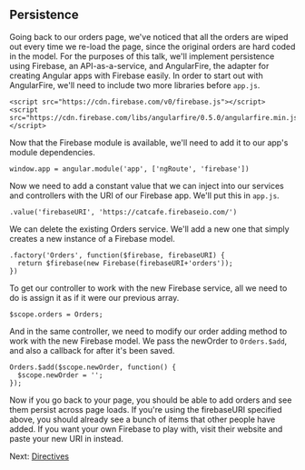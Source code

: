 ## Persistence

Going back to our orders page, we've noticed that all the orders are wiped out every time we re-load the page, since the original orders are hard coded in the model. For the purposes of this talk, we'll implement persistence using Firebase, an API-as-a-service, and AngularFire, the adapter for creating Angular apps with Firebase easily. In order to start out with AngularFire, we'll need to include two more libraries before `app.js`.

```
<script src="https://cdn.firebase.com/v0/firebase.js"></script>
<script src="https://cdn.firebase.com/libs/angularfire/0.5.0/angularfire.min.js"></script>
```

Now that the Firebase module is available, we'll need to add it to our app's module dependencies.

```
window.app = angular.module('app', ['ngRoute', 'firebase'])
```

Now we need to add a constant value that we can inject into our services and controllers with the URI of our Firebase app. We'll put this in `app.js`.

```
.value('firebaseURI', 'https://catcafe.firebaseio.com/')
```

We can delete the existing Orders service. We'll add a new one that simply creates a new instance of a Firebase model.

```
.factory('Orders', function($firebase, firebaseURI) {
  return $firebase(new Firebase(firebaseURI+'orders'));
})
```

To get our controller to work with the new Firebase service, all we need to do is assign it as if it were our previous array.

```
$scope.orders = Orders;
```

And in the same controller, we need to modify our order adding method to work with the new Firebase model. We pass the newOrder to `Orders.$add`, and also a callback for after it's been saved.

```
Orders.$add($scope.newOrder, function() {
  $scope.newOrder = '';
});
```

Now if you go back to your page, you should be able to add orders and see them persist across page loads. If you're using the firebaseURI specified above, you should already see a bunch of items that other people have added. If you want your own Firebase to play with, visit their website and paste your new URI in instead.

Next: [Directives](9-directives.md)
